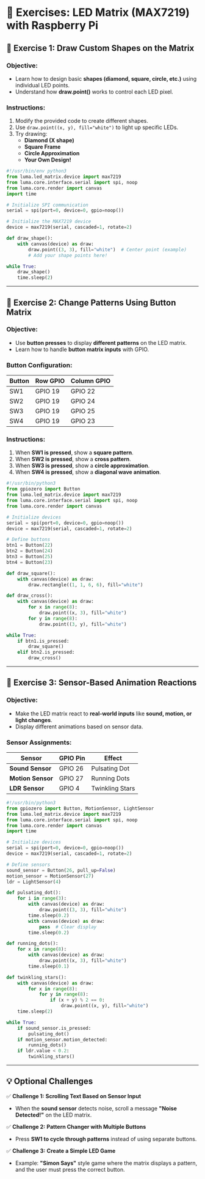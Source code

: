 # 📝 Exercises: LED Matrix (MAX7219) with Raspberry Pi

## 🔹 Exercise 1: Draw Custom Shapes on the Matrix

### Objective:  
- Learn how to design basic **shapes (diamond, square, circle, etc.)** using individual LED points.  
- Understand how **draw.point()** works to control each LED pixel.  

### Instructions:  
1. Modify the provided code to create different shapes.  
2. Use `draw.point((x, y), fill="white")` to light up specific LEDs.  
3. Try drawing:  
   - **Diamond (X shape)**  
   - **Square Frame**  
   - **Circle Approximation**  
   - **Your Own Design!**  

```python
#!/usr/bin/env python3
from luma.led_matrix.device import max7219
from luma.core.interface.serial import spi, noop
from luma.core.render import canvas
import time

# Initialize SPI communication
serial = spi(port=0, device=0, gpio=noop())

# Initialize the MAX7219 device
device = max7219(serial, cascaded=1, rotate=2)

def draw_shape():
    with canvas(device) as draw:
        draw.point((3, 3), fill="white")  # Center point (example)
        # Add your shape points here!

while True:
    draw_shape()
    time.sleep(2)
```

---

## 🔹 Exercise 2: Change Patterns Using Button Matrix

### Objective:  
- Use **button presses** to display **different patterns** on the LED matrix.  
- Learn how to handle **button matrix inputs** with GPIO.  

### Button Configuration:
| Button | Row GPIO | Column GPIO |  
|--------|---------|------------|  
| SW1    | GPIO 19 | GPIO 22    |  
| SW2    | GPIO 19 | GPIO 24    |  
| SW3    | GPIO 19 | GPIO 25    |  
| SW4    | GPIO 19 | GPIO 23    |  

### Instructions:  
1. When **SW1 is pressed**, show a **square pattern**.  
2. When **SW2 is pressed**, show a **cross pattern**.  
3. When **SW3 is pressed**, show a **circle approximation**.  
4. When **SW4 is pressed**, show a **diagonal wave animation**.  

```python
#!/usr/bin/python3
from gpiozero import Button
from luma.led_matrix.device import max7219
from luma.core.interface.serial import spi, noop
from luma.core.render import canvas

# Initialize devices
serial = spi(port=0, device=0, gpio=noop())
device = max7219(serial, cascaded=1, rotate=2)

# Define buttons
btn1 = Button(22)
btn2 = Button(24)
btn3 = Button(25)
btn4 = Button(23)

def draw_square():
    with canvas(device) as draw:
        draw.rectangle((1, 1, 6, 6), fill="white")

def draw_cross():
    with canvas(device) as draw:
        for x in range(8):
            draw.point((x, 3), fill="white")
        for y in range(8):
            draw.point((3, y), fill="white")

while True:
    if btn1.is_pressed:
        draw_square()
    elif btn2.is_pressed:
        draw_cross()
```

---

## 🔹 Exercise 3: Sensor-Based Animation Reactions

### Objective:  
- Make the LED matrix react to **real-world inputs** like **sound, motion, or light changes**.  
- Display different animations based on sensor data.  

### Sensor Assignments:
| Sensor  | GPIO Pin | Effect |
|---------|---------|--------|
| **Sound Sensor** | GPIO 26 | Pulsating Dot |
| **Motion Sensor** | GPIO 27 | Running Dots |
| **LDR Sensor** | GPIO 4  | Twinkling Stars |

```python
#!/usr/bin/python3
from gpiozero import Button, MotionSensor, LightSensor
from luma.led_matrix.device import max7219
from luma.core.interface.serial import spi, noop
from luma.core.render import canvas
import time

# Initialize devices
serial = spi(port=0, device=0, gpio=noop())
device = max7219(serial, cascaded=1, rotate=2)

# Define sensors
sound_sensor = Button(26, pull_up=False)
motion_sensor = MotionSensor(27)
ldr = LightSensor(4)

def pulsating_dot():
    for i in range(3):
        with canvas(device) as draw:
            draw.point((3, 3), fill="white")
        time.sleep(0.2)
        with canvas(device) as draw:
            pass  # Clear display
        time.sleep(0.2)

def running_dots():
    for x in range(8):
        with canvas(device) as draw:
            draw.point((x, 3), fill="white")
        time.sleep(0.1)

def twinkling_stars():
    with canvas(device) as draw:
        for x in range(8):
            for y in range(8):
                if (x + y) % 2 == 0:
                    draw.point((x, y), fill="white")
    time.sleep(2)

while True:
    if sound_sensor.is_pressed:
        pulsating_dot()
    if motion_sensor.motion_detected:
        running_dots()
    if ldr.value < 0.2:
        twinkling_stars()
```

---

## 💡 Optional Challenges  
✅ **Challenge 1:** **Scrolling Text Based on Sensor Input**  
- When the **sound sensor** detects noise, scroll a message **"Noise Detected!"** on the LED matrix.  

✅ **Challenge 2:** **Pattern Changer with Multiple Buttons**  
- Press **SW1 to cycle through patterns** instead of using separate buttons.  

✅ **Challenge 3:** **Create a Simple LED Game**  
- Example: **"Simon Says"** style game where the matrix displays a pattern, and the user must press the correct button.  

